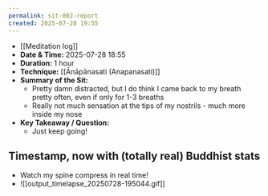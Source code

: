 ```yaml
---
permalink: sit-002-report
created: 2025-07-28 19:55
---
```

-  [[Meditation log]]
- **Date & Time:** 2025-07-28 18:55
- **Duration:** 1 hour
- **Technique:** [[Ānāpānasati (Anapanasati)]]
- **Summary of the Sit:** 
    - Pretty damn distracted, but I do think I came back to my breath pretty often, even if only for 1-3 breaths
    - Really not much sensation at the tips of my nostrils - much more inside my nose
- **Key Takeaway / Question:** 
    - Just keep going! 
## Timestamp, now with (totally real) Buddhist stats
- Watch my spine compress in real time!
- ![[output_timelapse_20250728-195044.gif]]